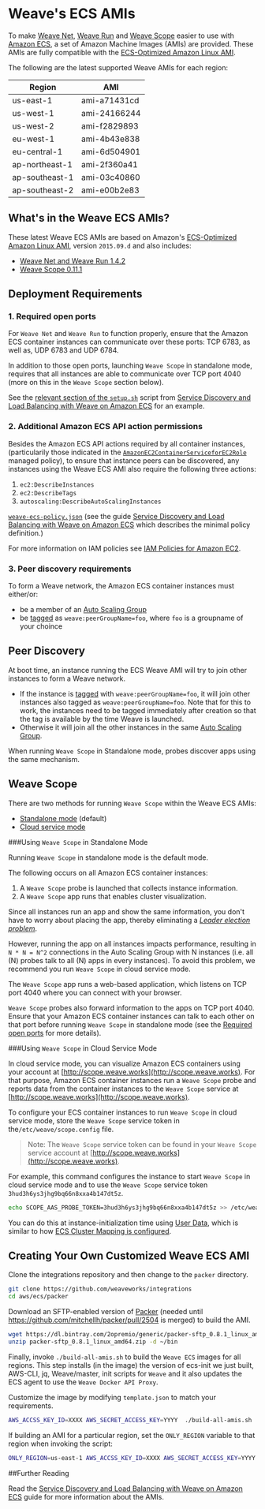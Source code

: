 <!--- Do not change the title, otherwise links to
https://github.com/weaveworks/integrations/tree/master/aws/ecs#weaves-ecs-amis
will break -->
# Weave's ECS AMIs

To make [Weave Net](http://weave.works/net), [Weave Run](http://weave.works/run)
and [Weave Scope](http://weave.works/scope) easier to use with
[Amazon ECS](http://docs.aws.amazon.com/AmazonECS/latest/developerguide/Welcome.html),
a set of Amazon Machine Images (AMIs) are provided. These AMIs are fully
compatible with the
[ECS-Optimized Amazon Linux AMI](https://aws.amazon.com/marketplace/pp/B00U6QTYI2).

The following are the latest supported Weave AMIs for each region:

<!--- This table is machine-parsed by
https://github.com/weaveworks/guides/blob/master/aws-ecs/setup.sh, please do
not remove it and respect the format! -->

| Region         | AMI          |
|----------------|--------------|
| us-east-1      | ami-a71431cd |
| us-west-1      | ami-24166244 |
| us-west-2      | ami-f2829893 |
| eu-west-1      | ami-4b43e838 |
| eu-central-1   | ami-6d504901 |
| ap-northeast-1 | ami-2f360a41 |
| ap-southeast-1 | ami-03c40860 |
| ap-southeast-2 | ami-e00b2e83 |


## What's in the Weave ECS AMIs?

These latest Weave ECS AMIs are based on Amazon's
[ECS-Optimized Amazon Linux AMI](https://aws.amazon.com/marketplace/pp/B00U6QTYI2),
version `2015.09.d` and also includes:

* [Weave Net and Weave Run 1.4.2](https://github.com/weaveworks/weave/blob/master/CHANGELOG.md#release-142)
* [Weave Scope 0.11.1](https://github.com/weaveworks/scope/blob/master/CHANGELOG.md#release-0111)


## Deployment Requirements

### 1. Required open ports

For `Weave Net` and `Weave Run` to function properly, ensure that the Amazon ECS
container instances can communicate over these ports: TCP 6783, as well as, UDP
6783 and UDP 6784.

In addition to those open ports, launching `Weave Scope` in standalone mode,
requires that all instances are able to communicate over TCP port 4040 (more on
this in the `Weave Scope` section below).

See the
[relevant section of the `setup.sh`](https://github.com/weaveworks/guides/blob/c2d25d4cfd766ca739444eea06fefc57aa7a59ff/aws-ecs/setup.sh#L115-L120)
script from
[Service Discovery and Load Balancing with Weave on Amazon ECS](http://weave.works/guides/service-discovery-with-weave-aws-ecs.html)
for an example.

### 2. Additional Amazon ECS API action permissions

Besides the Amazon ECS API actions required by all container instances,
(particularily those indicated in the
[`AmazonEC2ContainerServiceforEC2Role`](http://docs.aws.amazon.com/AmazonECS/latest/developerguide/instance_IAM_role.html)
managed policy), to ensure that instance peers can be discovered, any instances
using the Weave ECS AMI also require the following three actions:

1. `ec2:DescribeInstances`
2. `ec2:DescribeTags`
3. `autoscaling:DescribeAutoScalingInstances`

[`weave-ecs-policy.json`](https://github.com/weaveworks/guides/blob/master/aws-ecs/data/weave-ecs-policy.json#L16-L17)
(see the guide
[Service Discovery and Load Balancing with Weave on Amazon ECS](http://weave.works/guides/service-discovery-with-weave-aws-ecs.html)
which describes the minimal policy definition.)

For more information on IAM policies see
[IAM Policies for Amazon EC2](http://docs.aws.amazon.com/AWSEC2/latest/UserGuide/iam-policies-for-amazon-ec2.html).

### 3. Peer discovery requirements

To form a Weave network, the Amazon ECS container instances must either/or:
* be a member of an
[Auto Scaling Group](http://docs.aws.amazon.com/AutoScaling/latest/DeveloperGuide/AutoScalingGroup.html)
* be [tagged](http://docs.aws.amazon.com/AWSEC2/latest/UserGuide/Using_Tags.html) as `weave:peerGroupName=foo`, where `foo` is a groupname of your choince

## Peer Discovery

At boot time, an instance running the ECS Weave AMI will try to join other instances to form a Weave network.

* If the instance is
  [tagged](http://docs.aws.amazon.com/AWSEC2/latest/UserGuide/Using_Tags.html)
  with `weave:peerGroupName=foo`, it will join other instances also tagged as
  `weave:peerGroupName=foo`. Note that for this to work, the instances need to
  be tagged immediately after creation so that the tag is available by the time
  Weave is launched.
* Otherwise it will join all the other instances in the same
  [Auto Scaling Group](http://docs.aws.amazon.com/AutoScaling/latest/DeveloperGuide/AutoScalingGroup.html).

When running `Weave Scope` in Standalone mode, probes discover apps using the same mechanism.

## Weave Scope

There are two methods for running `Weave Scope` within the Weave ECS AMIs:

* [Standalone mode](https://github.com/weaveworks/scope#using-weave-scope-in-standalone-mode) (default)
* [Cloud service mode](https://github.com/weaveworks/scope#using-weave-scope-in-cloud-service-mode)

###Using `Weave Scope` in Standalone Mode

Running `Weave Scope` in standalone mode is the default mode.

The following occurs on all Amazon ECS container instances:

1. A `Weave Scope` probe is launched that collects instance information.
2. A `Weave Scope` app runs that enables cluster visualization.

Since all instances run an app and show the same information, you don't have to
worry about placing the app, thereby eliminating a
[*Leader election problem*](https://en.wikipedia.org/wiki/Leader_election).

However, running the app on all instances impacts performance, resulting in `N *
N = N^2` connections in the Auto Scaling Group with N instances (i.e. all (N)
probes talk to all (N) apps in every instances). To avoid this problem, we
recommend you run `Weave Scope` in cloud service mode.

The `Weave Scope` app runs a web-based application, which listens on TCP port
4040 where you can connect with your browser.

`Weave Scope` probes also forward information to the apps on TCP
port 4040. Ensure that your Amazon ECS container instances can talk to each
other on that port before running `Weave Scope` in standalone mode (see the
[Required open ports](#1.-required-open-ports) for more details).

###Using `Weave Scope` in Cloud Service Mode

In cloud service mode, you can visualize Amazon ECS containers using your
account at [http://scope.weave.works](http://scope.weave.works). For that
purpose, Amazon ECS container instances run a `Weave Scope` probe and reports
data from the container instances to the `Weave Scope` service at
[http://scope.weave.works](http://scope.weave.works).

To configure your ECS container instances to run `Weave Scope` in cloud service
mode, store the `Weave Scope` service token in the`/etc/weave/scope.config`
file.

>Note: The `Weave Scope` service token can be found in your `Weave Scope` service account at [http://scope.weave.works](http://scope.weave.works).

For example, this command configures the instance to start `Weave Scope` in
cloud service mode and to use the `Weave Scope` service token
`3hud3h6ys3jhg9bq66n8xxa4b147dt5z`.

~~~bash
echo SCOPE_AAS_PROBE_TOKEN=3hud3h6ys3jhg9bq66n8xxa4b147dt5z >> /etc/weave/scope.config
~~~

You can do this at instance-initialization time using
[User Data](http://docs.aws.amazon.com/AWSEC2/latest/UserGuide/user-data.html#user-data-shell-scripts),
which is similar to how
[ECS Cluster Mapping is configured](http://docs.aws.amazon.com/AmazonECS/latest/developerguide/launch_container_instance.html#instance-launch-user-data-step).

<!--- Do not change the title, otherwise links to
https://github.com/weaveworks/integrations/tree/master/aws/ecs#creating-your-own-customized-weave-ecs-ami
will break (e.g. from the ECS guide) -->
## Creating Your Own Customized Weave ECS AMI

Clone the integrations repository and then change to the `packer` directory.

~~~bash
git clone https://github.com/weaveworks/integrations
cd aws/ecs/packer
~~~

Download an SFTP-enabled version of [Packer](https://www.packer.io/) (needed
until https://github.com/mitchellh/packer/pull/2504 is merged) to build the AMI.

~~~bash
wget https://dl.bintray.com/2opremio/generic/packer-sftp_0.8.1_linux_amd64.zip
unzip packer-sftp_0.8.1_linux_amd64.zip -d ~/bin
~~~

Finally, invoke `./build-all-amis.sh` to build the `Weave ECS` images for all
regions. This step installs (in the image) the version of ecs-init we just
built, AWS-CLI, jq, Weave/master, init scripts for `Weave` and it also updates the ECS
agent to use the `Weave Docker API Proxy`.

Customize the image by modifying `template.json` to match your
requirements.

~~~bash
AWS_ACCSS_KEY_ID=XXXX AWS_SECRET_ACCESS_KEY=YYYY  ./build-all-amis.sh
~~~

If building an AMI for a particular region, set the `ONLY_REGION` variable to
that region when invoking the script:

~~~bash
ONLY_REGION=us-east-1 AWS_ACCSS_KEY_ID=XXXX AWS_SECRET_ACCESS_KEY=YYYY  ./build-all-amis.sh
~~~

##Further Reading

Read the
[Service Discovery and Load Balancing with Weave on Amazon ECS](http://weave.works/guides/service-discovery-with-weave-aws-ecs.html)
guide for more information about the AMIs.
